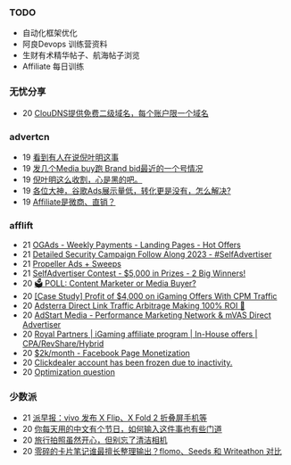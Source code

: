 ### TODO
-  自动化框架优化
-  阿良Devops 训练营资料
-  生财有术精华帖子、航海帖子浏览
-  Affiliate 每日训练

### 无忧分享
<!-- ruyo:START -->
-  20 [ClouDNS提供免费二级域名，每个账户限一个域名](https://51.ruyo.net/18345.html)<!-- ruyo:END -->

### advertcn
<!-- advertcn:START -->
-  19 [看到有人在说倪叶明这事](https://www.advertcn.com/forum.php?mod=viewthread&tid=110003)
-  19 [发几个Media buy跑 Brand bid最近的一个号情况](https://www.advertcn.com/forum.php?mod=viewthread&tid=109999)
-  19 [倪叶明这么收割，心是黑的吧。](https://www.advertcn.com/forum.php?mod=viewthread&tid=109998)
-  19 [各位大神，谷歌Ads展示量低，转化更是没有，怎么解决?](https://www.advertcn.com/forum.php?mod=viewthread&tid=109993)
-  19 [Affiliate是微商、直销？](https://www.advertcn.com/forum.php?mod=viewthread&tid=109991)<!-- advertcn:END -->

### afflift
<!-- afflift:START -->
-  21 [OGAds - Weekly Payments - Landing Pages - Hot Offers](https://afflift.com/f/threads/ogads-weekly-payments-landing-pages-hot-offers.3223/)
-  21 [Detailed Security Campaign Follow Along 2023 - #SelfAdvertiser](https://afflift.com/f/threads/detailed-security-campaign-follow-along-2023-selfadvertiser.10779/)
-  21 [Propeller Ads + Sweeps](https://afflift.com/f/threads/propeller-ads-sweeps.10697/)
-  21 [SelfAdvertiser Contest - $5,000 in Prizes - 2 Big Winners!](https://afflift.com/f/threads/selfadvertiser-contest-5-000-in-prizes-2-big-winners.10651/)
-  20 [🗳️ POLL: Content Marketer or Media Buyer?](https://afflift.com/f/threads/%F0%9F%97%B3%EF%B8%8F-poll-content-marketer-or-media-buyer.10777/)
-  20 [[Case Study] Profit of $4,000 on iGaming Offers With CPM Traffic](https://afflift.com/f/threads/case-study-profit-of-4-000-on-igaming-offers-with-cpm-traffic.10775/)
-  20 [Adsterra Direct Link Traffic Arbitrage Making 100% ROI 🚀](https://afflift.com/f/threads/adsterra-direct-link-traffic-arbitrage-making-100-roi-%F0%9F%9A%80.10770/)
-  20 [AdStart Media - Performance Marketing Network &amp; mVAS Direct Advertiser](https://afflift.com/f/threads/adstart-media-performance-marketing-network-mvas-direct-advertiser.9494/)
-  20 [Royal Partners | iGaming affiliate program | In-House offers | CPA/RevShare/Hybrid](https://afflift.com/f/threads/royal-partners-igaming-affiliate-program-in-house-offers-cpa-revshare-hybrid.10011/)
-  20 [$2k/month - Facebook Page Monetization](https://afflift.com/f/threads/2k-month-facebook-page-monetization.10637/)
-  20 [Clickdealer account has been frozen due to inactivity.](https://afflift.com/f/threads/clickdealer-account-has-been-frozen-due-to-inactivity.10778/)
-  20 [Optimization question](https://afflift.com/f/threads/optimization-question.10747/)<!-- afflift:END -->

### 少数派
<!-- sspai:START -->
-  21 [派早报：vivo 发布 X Flip、X Fold 2 折叠屏手机等](https://sspai.com/post/79391)
-  20 [你每天用的中文有个节日，如何输入这件事也有些门道](https://sspai.com/post/79385)
-  20 [旅行拍照虽然开心，但别忘了清洁相机](https://sspai.com/post/68863)
-  20 [零碎的卡片笔记谁最擅长整理输出？flomo、Seeds 和 Writeathon 对比](https://sspai.com/post/79373)<!-- sspai:END -->
